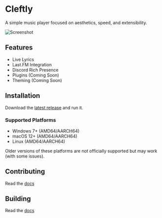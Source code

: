 # Cleftly

A simple music player focused on aesthetics, speed, and extensibility.

![Screenshot](/assets/screenshot1.png)

## Features

- Live Lyrics
- Last.FM Integration
- Discord Rich Presence
- Plugins (Coming Soon)
- Theming (Coming Soon)

## Installation

Download the [latest release](https://github.com/wxllow/cleftly/releases/latest) and run it.

### Supported Platforms

- Windows 7+ (AMD64/AARCH64)
- macOS 12+ (AMD64/AARCH64)
- Linux (AMD64/AARCH64)

Older versions of these platforms are not officially supported but may work (with some issues).

## Contributing

Read the [docs](https://docs.cleftly.com/contributing/)

## Building

Read the [docs](https://docs.cleftly.com/building/)
